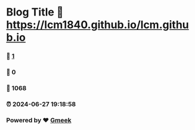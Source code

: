 # Blog Title :link: https://lcm1840.github.io/lcm.github.io 
### :page_facing_up: [1](https://lcm1840.github.io/lcm.github.io/tag.html) 
### :speech_balloon: 0 
### :hibiscus: 1068 
### :alarm_clock: 2024-06-27 19:18:58 
### Powered by :heart: [Gmeek](https://github.com/Meekdai/Gmeek)
